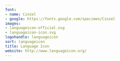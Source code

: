 ```yaml
---
font:
- name: Cinzel
- google: https://fonts.google.com/specimen/Cinzel
images:
- languageicon-official.svg
- languageicon-icon.svg
logohandle: languageicon
sort: languageicon
title: Language Icon
website: http://www.languageicon.org/
---
```

